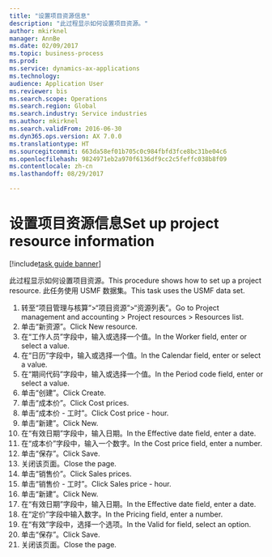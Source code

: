 ```yaml
--- 
title: "设置项目资源信息"
description: "此过程显示如何设置项目资源。"
author: mkirknel
manager: AnnBe
ms.date: 02/09/2017
ms.topic: business-process
ms.prod: 
ms.service: dynamics-ax-applications
ms.technology: 
audience: Application User
ms.reviewer: bis
ms.search.scope: Operations
ms.search.region: Global
ms.search.industry: Service industries
ms.author: mkirknel
ms.search.validFrom: 2016-06-30
ms.dyn365.ops.version: AX 7.0.0
ms.translationtype: HT
ms.sourcegitcommit: 663da58ef01b705c0c984fbfd3fce8bc31be04c6
ms.openlocfilehash: 9824971eb2a970f6136df9cc2c5feffc038b8f09
ms.contentlocale: zh-cn
ms.lasthandoff: 08/29/2017

---
```

# <a name="set-up-project-resource-information"></a><span data-ttu-id="a08ac-103">设置项目资源信息</span><span class="sxs-lookup"><span data-stu-id="a08ac-103">Set up project resource information</span></span>

[!include[task guide banner](../../includes/task-guide-banner.md)]

<span data-ttu-id="a08ac-104">此过程显示如何设置项目资源。</span><span class="sxs-lookup"><span data-stu-id="a08ac-104">This procedure shows how to set up a project resource.</span></span> <span data-ttu-id="a08ac-105">此任务使用 USMF 数据集。</span><span class="sxs-lookup"><span data-stu-id="a08ac-105">This task uses the USMF data set.</span></span>

1. <span data-ttu-id="a08ac-106">转至“项目管理与核算”>“项目资源”>“资源列表”。</span><span class="sxs-lookup"><span data-stu-id="a08ac-106">Go to Project management and accounting > Project resources > Resources list.</span></span>
2. <span data-ttu-id="a08ac-107">单击“新资源”。</span><span class="sxs-lookup"><span data-stu-id="a08ac-107">Click New resource.</span></span>
3. <span data-ttu-id="a08ac-108">在“工作人员”字段中，输入或选择一个值。</span><span class="sxs-lookup"><span data-stu-id="a08ac-108">In the Worker field, enter or select a value.</span></span>
4. <span data-ttu-id="a08ac-109">在“日历”字段中，输入或选择一个值。</span><span class="sxs-lookup"><span data-stu-id="a08ac-109">In the Calendar field, enter or select a value.</span></span>
5. <span data-ttu-id="a08ac-110">在“期间代码”字段中，输入或选择一个值。</span><span class="sxs-lookup"><span data-stu-id="a08ac-110">In the Period code field, enter or select a value.</span></span>
6. <span data-ttu-id="a08ac-111">单击“创建”。</span><span class="sxs-lookup"><span data-stu-id="a08ac-111">Click Create.</span></span>
7. <span data-ttu-id="a08ac-112">单击“成本价”。</span><span class="sxs-lookup"><span data-stu-id="a08ac-112">Click Cost prices.</span></span>
8. <span data-ttu-id="a08ac-113">单击“成本价 - 工时”。</span><span class="sxs-lookup"><span data-stu-id="a08ac-113">Click Cost price - hour.</span></span>
9. <span data-ttu-id="a08ac-114">单击“新建”。</span><span class="sxs-lookup"><span data-stu-id="a08ac-114">Click New.</span></span>
10. <span data-ttu-id="a08ac-115">在“有效日期”字段中，输入日期。</span><span class="sxs-lookup"><span data-stu-id="a08ac-115">In the Effective date field, enter a date.</span></span>
11. <span data-ttu-id="a08ac-116">在“成本价”字段中，输入一个数字。</span><span class="sxs-lookup"><span data-stu-id="a08ac-116">In the Cost price field, enter a number.</span></span>
12. <span data-ttu-id="a08ac-117">单击“保存”。</span><span class="sxs-lookup"><span data-stu-id="a08ac-117">Click Save.</span></span>
13. <span data-ttu-id="a08ac-118">关闭该页面。</span><span class="sxs-lookup"><span data-stu-id="a08ac-118">Close the page.</span></span>
14. <span data-ttu-id="a08ac-119">单击“销售价”。</span><span class="sxs-lookup"><span data-stu-id="a08ac-119">Click Sales prices.</span></span>
15. <span data-ttu-id="a08ac-120">单击“销售价 - 工时”。</span><span class="sxs-lookup"><span data-stu-id="a08ac-120">Click Sales price - hour.</span></span>
16. <span data-ttu-id="a08ac-121">单击“新建”。</span><span class="sxs-lookup"><span data-stu-id="a08ac-121">Click New.</span></span>
17. <span data-ttu-id="a08ac-122">在“有效日期”字段中，输入日期。</span><span class="sxs-lookup"><span data-stu-id="a08ac-122">In the Effective date field, enter a date.</span></span>
18. <span data-ttu-id="a08ac-123">在“定价”字段中输入数字。</span><span class="sxs-lookup"><span data-stu-id="a08ac-123">In the Pricing field, enter a number.</span></span>
19. <span data-ttu-id="a08ac-124">在“有效”字段中，选择一个选项。</span><span class="sxs-lookup"><span data-stu-id="a08ac-124">In the Valid for field, select an option.</span></span>
20. <span data-ttu-id="a08ac-125">单击“保存”。</span><span class="sxs-lookup"><span data-stu-id="a08ac-125">Click Save.</span></span>
21. <span data-ttu-id="a08ac-126">关闭该页面。</span><span class="sxs-lookup"><span data-stu-id="a08ac-126">Close the page.</span></span>


